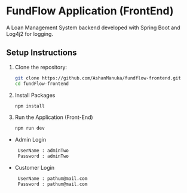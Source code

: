 # FundFlow Application (FrontEnd)

A Loan Management System backend developed with Spring Boot and Log4j2 for logging.

##  Setup Instructions


1. Clone the repository:
   ```bash
   git clone https://github.com/AshanManuka/fundflow-frontend.git
   cd fundFlow-frontend

2. Install Packages
     ```bash
   npm install
   
4. Run the Application (Front-End)
   ```bash
   npm run dev

- Admin Login
  ```bash
   UserName : adminTwo
   Password : adminTwo

- Customer Login
  ```bash
   UserName : pathum@mail.com
   Password : pathum@mail.com

   
